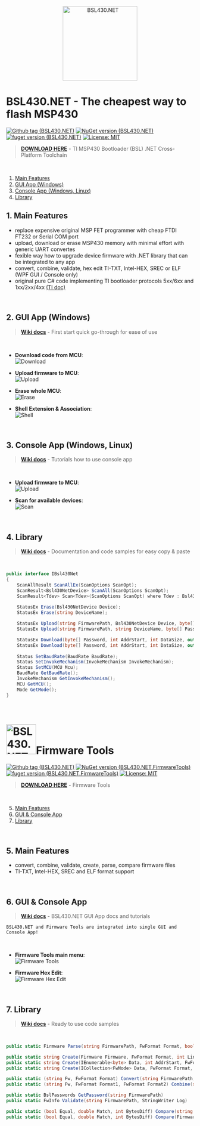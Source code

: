<div align="center" margin="0" padding="0">
<img src="https://raw.githubusercontent.com/parezj/BSL430.NET/master/img/logo/logo2.png" alt="BSL430.NET" width="200" height="200">
</div>

# BSL430.NET - The cheapest way to flash MSP430
[![Github tag (BSL430.NET)](https://img.shields.io/github/v/release/parezj/BSL430.NET?include_prereleases&color=orange)](https://github.com/parezj/BSL430.NET/releases/latest)
[![NuGet version (BSL430.NET)](https://img.shields.io/nuget/v/BSL430.NET.svg)](https://www.nuget.org/packages/BSL430.NET/)
[![fuget version (BSL430.NET)](https://www.fuget.org/packages/BSL430.NET/badge.svg)](https://www.fuget.org/packages/BSL430.NET)
[![License: MIT](https://img.shields.io/badge/License-MIT-green.svg)](https://opensource.org/licenses/MIT)

> **[DOWNLOAD HERE](https://github.com/parezj/BSL430.NET/releases)** - TI MSP430 Bootloader (BSL) .NET Cross-Platform Toolchain 
<br>

1. [Main Features](#1-Main-Features)
2. [GUI App (Windows)](#2-GUI-App-Windows)
3. [Console App (Windows, Linux)](#3-Console-App-Windows-Linux)
4. [Library](#4-Library)

## 1. Main Features
* replace expensive original MSP FET programmer with cheap FTDI FT232 or Serial COM port
* upload, download or erase MSP430 memory with minimal effort with generic UART convertes
* fexible way how to upgrade device firmware with .NET library that can be integrated to any app
* convert, combine, validate, hex edit TI-TXT, Intel-HEX, SREC or ELF (WPF GUI / Console only)
* original pure C# code implementing TI bootloader protocols 5xx/6xx and 1xx/2xx/4xx [(TI doc)](https://raw.githubusercontent.com/parezj/BSL430.NET/master/docs/slau319z.pdf)
<br>
  
## 2. GUI App (Windows)
> **[Wiki docs](https://github.com/parezj/BSL430.NET/wiki/BSL430.NET.GUI-App)** - First start quick go-through for ease of use
<br>  
  
- **Download code from MCU**:  
![Download](https://raw.githubusercontent.com/parezj/BSL430.NET/master/img/screenshots/wpf_gui_download2.png)

- **Upload firmware to MCU**:  
![Upload](https://raw.githubusercontent.com/parezj/BSL430.NET/master/img/screenshots/wpf_gui_upload_dark.png)

- **Erase whole MCU**:  
![Erase](https://raw.githubusercontent.com/parezj/BSL430.NET/master/img/screenshots/wpf_gui_erase.png)

- **Shell Extension & Association**:  
![Shell](https://raw.githubusercontent.com/parezj/BSL430.NET/master/img/screenshots/wpf_gui_shell_extensions.png)
<br>  
  
## 3. Console App (Windows, Linux)

> **[Wiki docs](https://github.com/parezj/BSL430.NET/wiki/BSL430.NET.Console-App)** - Tutorials how to use console app
<br>  
  
- **Upload firmware to MCU**:  
![Upload](https://raw.githubusercontent.com/parezj/BSL430.NET/master/img/screenshots/console_upload.png)

- **Scan for available devices**:  
![Scan](https://raw.githubusercontent.com/parezj/BSL430.NET/master/img/screenshots/console_scan.png)
<br>  
  
## 4. Library
> **[Wiki docs](https://github.com/parezj/BSL430.NET/wiki/BSL430.NET.Library)** - Documentation and code samples for easy copy & paste
<br>  
  
```csharp
public interface IBsl430Net
{
    ScanAllResult ScanAllEx(ScanOptions ScanOpt);
    ScanResult<Bsl430NetDevice> ScanAll(ScanOptions ScanOpt);
    ScanResult<Tdev> Scan<Tdev>(ScanOptions ScanOpt) where Tdev : Bsl430NetDevice;
    
    StatusEx Erase(Bsl430NetDevice Device);
    StatusEx Erase(string DeviceName);

    StatusEx Upload(string FirmwarePath, Bsl430NetDevice Device, byte[] Password);
    StatusEx Upload(string FirmwarePath, string DeviceName, byte[] Password);

    StatusEx Download(byte[] Password, int AddrStart, int DataSize, out List<byte> Data, Bsl430NetDevice Device);
    StatusEx Download(byte[] Password, int AddrStart, int DataSize, out List<byte> Data, string DeviceName);
    
    Status SetBaudRate(BaudRate BaudRate);
    Status SetInvokeMechanism(InvokeMechanism InvokeMechanism);
    Status SetMCU(MCU Mcu);
    BaudRate GetBaudRate();
    InvokeMechanism GetInvokeMechanism();
    MCU GetMCU();
    Mode GetMode();
}
```
<br>  
  
# <img src="https://raw.githubusercontent.com/parezj/BSL430.NET/master/img/logo/logo_fw.png" alt="BSL430.NET.FirmwareTools" width="80" height="80">Firmware Tools
[![Github tag (BSL430.NET)](https://img.shields.io/github/v/release/parezj/BSL430.NET?include_prereleases&color=orange)](https://github.com/parezj/BSL430.NET/releases/latest)
[![NuGet version (BSL430.NET.FirmwareTools)](https://img.shields.io/nuget/v/BSL430.NET.FirmwareTools.svg)](https://www.nuget.org/packages/BSL430.NET.FirmwareTools/)
[![fuget version (BSL430.NET.FirmwareTools)](https://www.fuget.org/packages/BSL430.NET.FirmwareTools/badge.svg)](https://www.fuget.org/packages/BSL430.NET.FirmwareTools)
[![License: MIT](https://img.shields.io/badge/License-MIT-green.svg)](https://opensource.org/licenses/MIT)

> **[DOWNLOAD HERE](https://github.com/parezj/BSL430.NET/releases)** - Firmware Tools
<br>  
  
5. [Main Features](#5-Main-Features)
6. [GUI  & Console App](#6-GUI---Console-App)
7. [Library](#7-Library)
<br>  
  
## 5. Main Features
* convert, combine, validate, create, parse, compare firmware files
* TI-TXT, Intel-HEX, SREC and ELF format support
<br>  
  
## 6. GUI  & Console App
> **[Wiki docs](https://github.com/parezj/BSL430.NET/wiki/BSL430.NET.GUI-App)** - BSL430.NET GUI App docs and tutorials
  
```
BSL430.NET and Firmware Tools are integrated into single GUI and Console App!
```
<br>  
  
- **Firmware Tools main menu**:  
![Firmware Tools](https://raw.githubusercontent.com/parezj/BSL430.NET/master/img/screenshots/wpf_gui_fw_tools_dark.png)

- **Firmware Hex Edit**:  
![Firmware Hex Edit](https://raw.githubusercontent.com/parezj/BSL430.NET/master/img/screenshots/wpf_gui_fw_tools_hex_edit.png)
<br>  
  
## 7. Library
> **[Wiki docs](https://github.com/parezj/BSL430.NET/wiki/BSL430.NET.FirmwareTools.Library)** - Ready to use code samples
<br>  
  
```csharp
public static Firmware Parse(string FirmwarePath, FwFormat Format, bool FillFF,StringWriter Log)

public static string Create(Firmware Firmware, FwFormat Format, int LineLength)
public static string Create(IEnumerable<byte> Data, int AddrStart, FwFormat Format, int LineLength)
public static string Create(ICollection<FwNode> Data, FwFormat Format, int LineLength)

public static (string Fw, FwFormat Format) Convert(string FirmwarePath, FwFormat Format, bool FillFF, int LineLength)
public static (string Fw, FwFormat Format1, FwFormat Format2) Combine(string FirmwarePath1, string FirmwarePath2, FwFormat Format, bool FillFF, int LineLength)

public static BslPasswords GetPassword(string FirmwarePath)
public static FwInfo Validate(string FirmwarePath, StringWriter Log)

public static (bool Equal, double Match, int BytesDiff) Compare(string FirmwarePath1, string FirmwarePath2)
public static (bool Equal, double Match, int BytesDiff) Compare(Firmware Firmware1, Firmware Firmware2)
```
